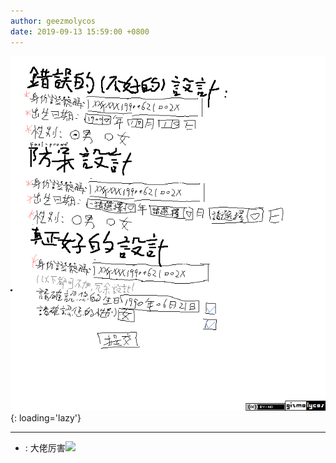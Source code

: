 ```yaml
---
author: geezmolycos
date: 2019-09-13 15:59:00 +0800
---
```


![](/images/qq-zone/2019-09-13-design.png){: loading='lazy'}

---

-  : 大佬厉害![](https://qzonestyle.gtimg.cn/qzone/em/e252.gif)
